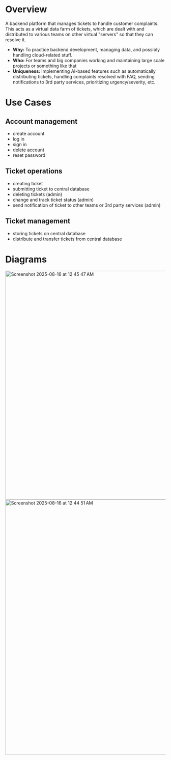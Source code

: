 # Overview
A backend platform that manages tickets to handle customer complaints. This acts as a virtual data farm of tickets, which are dealt with and distributed to various teams on other virtual "servers" so that they can resolve it.
- <b>Why: </b> To practice backend development, managing data, and possibly handling cloud-related stuff.
- <b>Who: </b> For teams and big companies working and maintaining large scale projects or something like that
- <b>Uniqueness: </b> Implementing AI-based features such as automatically distributing tickets, handling complaints resolved with FAQ, sending notifications to 3rd party services, prioritizing urgency/severity, etc.

# Use Cases
## Account management
- create account
- log in
- sign in
- delete account
- reset password

## Ticket operations
- creating ticket
- submitting ticket to central database
- deleting tickets (admin)
- change and track ticket status (admin)
- send notification of ticket to other teams or 3rd party services (admin)

## Ticket management
- storing tickets on central database
- distribute and transfer tickets from central database

# Diagrams
<img width="664" height="719" alt="Screenshot 2025-08-16 at 12 45 47 AM" src="https://github.com/user-attachments/assets/ddfa6a88-6b13-46bb-863f-165d5fc2d67b" />
<img width="1250" height="802" alt="Screenshot 2025-08-16 at 12 44 51 AM" src="https://github.com/user-attachments/assets/06ae10d4-bcae-456f-9dac-b3b67b7ac23d" />

